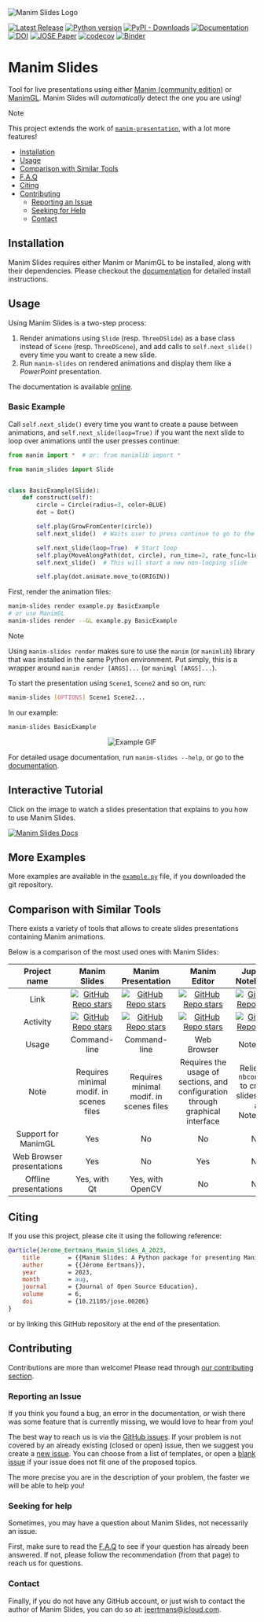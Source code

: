 <picture>
  <source media="(prefers-color-scheme: dark)" srcset="https://raw.githubusercontent.com/jeertmans/manim-slides/main/static/logo_dark_transparent.png">
  <source media="(prefers-color-scheme: light)" srcset="https://raw.githubusercontent.com/jeertmans/manim-slides/main/static/logo_light_transparent.png">
  <img alt="Manim Slides Logo" src="https://raw.githubusercontent.com/jeertmans/manim-slides/main/static/logo.png">
</picture>

<!-- start pypi -->

[![Latest Release][pypi-version-badge]][pypi-version-url]
[![Python version][pypi-python-version-badge]][pypi-version-url]
[![PyPI - Downloads][pypi-download-badge]][pypi-version-url]
[![Documentation][documentation-badge]][documentation-url]
[![DOI][doi-badge]][doi-url]
[![JOSE Paper][jose-badge]][jose-url]
[![codecov][codecov-badge]][codecov-url]
[![Binder][binder-badge]][binder-url]

# Manim Slides

Tool for live presentations using either
[Manim (community edition)](https://www.manim.community/)
or [ManimGL](https://3b1b.github.io/manim/).
Manim Slides will *automatically* detect the one you are using!

> [!NOTE]
> This project extends the work of
> [`manim-presentation`](https://github.com/galatolofederico/manim-presentation),
> with a lot more features!

- [Installation](#installation)
- [Usage](#usage)
- [Comparison with Similar Tools](#comparison-with-similar-tools)
- [F.A.Q](https://eertmans.be/manim-slides/latest/faq.html)
- [Citing](#citing)
- [Contributing](#contributing)
  * [Reporting an Issue](#reporting-an-issue)
  * [Seeking for Help](#seeking-for-help)
  * [Contact](#contact)

## Installation

Manim Slides requires either Manim or ManimGL to be installed, along
with their dependencies. Please checkout the
[documentation](https://eertmans.be/manim-slides/latest/installation.html)
for detailed install instructions.

## Usage

<!-- start usage -->

Using Manim Slides is a two-step process:
1. Render animations using `Slide` (resp. `ThreeDSlide`) as a base class instead
   of `Scene` (resp. `ThreeDScene`), and add calls to `self.next_slide()`
   every time you want to create a new slide.
2. Run `manim-slides` on rendered animations and display them like a
   *PowerPoint* presentation.

The documentation is available [online](https://eertmans.be/manim-slides/).

### Basic Example

Call `self.next_slide()` every time you want to create a pause between
animations, and `self.next_slide(loop=True)` if you want the next slide to loop
over animations until the user presses continue:

```python
from manim import *  # or: from manimlib import *

from manim_slides import Slide


class BasicExample(Slide):
    def construct(self):
        circle = Circle(radius=3, color=BLUE)
        dot = Dot()

        self.play(GrowFromCenter(circle))
        self.next_slide()  # Waits user to press continue to go to the next slide

        self.next_slide(loop=True)  # Start loop
        self.play(MoveAlongPath(dot, circle), run_time=2, rate_func=linear)
        self.next_slide()  # This will start a new non-looping slide

        self.play(dot.animate.move_to(ORIGIN))
```

First, render the animation files:

```bash
manim-slides render example.py BasicExample
# or use ManimGL
manim-slides render --GL example.py BasicExample
```
<!-- end usage -->

> [!NOTE]
> Using `manim-slides render` makes sure to use the `manim`
> (or `manimlib`) library that was installed in the same Python environment.
> Put simply, this is a wrapper around
> `manim render [ARGS]...` (or `manimgl [ARGS]...`).

<!-- start more-usage -->

To start the presentation using `Scene1`, `Scene2` and so on, run:

```bash
manim-slides [OPTIONS] Scene1 Scene2...
```

In our example:

```bash
manim-slides BasicExample
```

<!-- end more-usage -->

<p align="center">
  <img alt="Example GIF" src="https://raw.githubusercontent.com/jeertmans/manim-slides/main/static/example.gif">
</p>

For detailed usage documentation, run `manim-slides --help`, or go to the
[documentation](https://eertmans.be/manim-slides/latest/reference/cli.html).

## Interactive Tutorial

Click on the image to watch a slides presentation that explains to you how
to use Manim Slides.

[![Manim Slides Docs](https://raw.githubusercontent.com/jeertmans/manim-slides/main/static/docs.png)](https://eertmans.be/manim-slides/)

## More Examples

More examples are available in the
[`example.py`](https://github.com/jeertmans/manim-slides/blob/main/example.py)
file, if you downloaded the git repository.

## Comparison with Similar Tools

There exists a variety of tools that allows to create slides presentations
containing Manim animations.

Below is a comparison of the most used ones with Manim Slides:

| Project name | Manim Slides | Manim Presentation | Manim Editor | Jupyter Notebooks |
|:------------:|:------------:|:------------------:|:------------:|:-----------------:|
| Link | [![GitHub Repo stars](https://img.shields.io/github/stars/jeertmans/manim-slides?style=social)](https://github.com/jeertmans/manim-slides) | [![GitHub Repo stars](https://img.shields.io/github/stars/galatolofederico/manim-presentation?style=social)](https://github.com/galatolofederico/manim-presentation) | [![GitHub Repo stars](https://img.shields.io/github/stars/ManimCommunity/manim_editor?style=social)](https://github.com/ManimCommunity/manim_editor) | [![GitHub Repo stars](https://img.shields.io/github/stars/jupyter/notebook?style=social)](https://github.com/jupyter/notebook) |
| Activity | [![GitHub Repo stars](https://img.shields.io/github/last-commit/jeertmans/manim-slides?style=social)](https://github.com/jeertmans/manim-slides) | [![GitHub Repo stars](https://img.shields.io/github/last-commit/galatolofederico/manim-presentation?style=social)](https://github.com/galatolofederico/manim-presentation) | [![GitHub Repo stars](https://img.shields.io/github/last-commit/ManimCommunity/manim_editor?style=social)](https://github.com/ManimCommunity/manim_editor) | [![GitHub Repo stars](https://img.shields.io/github/last-commit/jupyter/notebook?style=social)](https://github.com/jupyter/notebook) |
| Usage | Command-line | Command-line | Web Browser | Notebook |
| Note | Requires minimal modif. in scenes files | Requires minimal modif. in scenes files |  Requires the usage of sections, and configuration through graphical interface | Relies on `nbconvert` to create slides from a Notebook |
| Support for ManimGL | Yes | No | No | No |
| Web Browser presentations | Yes | No | Yes | No |
| Offline presentations | Yes, with Qt | Yes, with OpenCV | No | No

## Citing

If you use this project, please cite it using the following reference:

```bibtex
@article{Jerome_Eertmans_Manim_Slides_A_2023,
	title        = {{Manim Slides: A Python package for presenting Manim content anywhere}},
	author       = {{Jérome Eertmans}},
	year         = 2023,
	month        = aug,
	journal      = {Journal of Open Source Education},
	volume       = 6,
	doi          = {10.21105/jose.00206}
}
```

or by linking this GitHub repository at the end of the presentation.

## Contributing

Contributions are more than welcome! Please read through
[our contributing section](https://eertmans.be/manim-slides/latest/contributing/index.html).

### Reporting an Issue

<!-- start reporting-an-issue -->

If you think you found a bug,
an error in the documentation,
or wish there was some feature that is currently missing,
we would love to hear from you!

The best way to reach us is via the
[GitHub issues](https://github.com/jeertmans/manim-slides/issues).
If your problem is not covered by an already existing (closed or open) issue,
then we suggest you create a
[new issue](https://github.com/jeertmans/manim-slides/issues/new/choose).
You can choose from a list of templates, or open a
[blank issue](https://github.com/jeertmans/manim-slides/issues/new)
if your issue does not fit one of the proposed topics.

The more precise you are in the description of your problem, the faster we will
be able to help you!

<!-- end reporting-an-issue -->

### Seeking for help

<!-- start seeking-for-help -->

Sometimes, you may have a question about Manim Slides,
not necessarily an issue.

First, make sure to read the
[F.A.Q](https://eertmans.be/manim-slides/latest/faq.html) to see if
your question has already been answered. If not, please follow the
recommendation (from that page) to reach us for questions.

<!-- end seeking-for-help -->

### Contact

<!-- start contact -->

Finally, if you do not have any GitHub account,
or just wish to contact the author of Manim Slides,
you can do so at: [jeertmans@icloud.com](mailto:jeertmans@icloud.com).

<!-- end contact -->

[pypi-version-badge]: https://img.shields.io/pypi/v/manim-slides?label=manim-slides
[pypi-version-url]: https://pypi.org/project/manim-slides/
[pypi-python-version-badge]: https://img.shields.io/pypi/pyversions/manim-slides
[pypi-download-badge]: https://img.shields.io/pypi/dm/manim-slides
[documentation-badge]: https://readthedocs.org/projects/manim-slides/badge/?version=latest
[documentation-url]: https://manim-slides.readthedocs.io/
[doi-badge]: https://zenodo.org/badge/DOI/10.5281/zenodo.8215167.svg
[doi-url]: https://doi.org/10.5281/zenodo.8215167
[jose-badge]: https://jose.theoj.org/papers/10.21105/jose.00206/status.svg
[jose-url]: https://doi.org/10.21105/jose.00206
[codecov-badge]: https://codecov.io/gh/jeertmans/manim-slides/branch/main/graph/badge.svg?token=8P4DY9JCE4
[codecov-url]: https://codecov.io/gh/jeertmans/manim-slides
[binder-badge]: https://mybinder.org/badge_logo.svg
[binder-url]: https://mybinder.org/v2/gh/jeertmans/manim-slides-binder/HEAD?filepath=getting_started.ipynb
